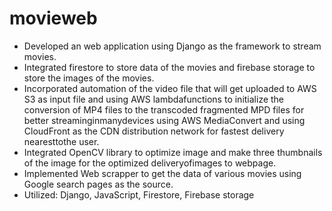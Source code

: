 # movieweb
- Developed an web application using Django as the framework to stream movies. 
- Integrated firestore to store data of the movies and firebase storage to store the images of the movies. 
- Incorporated automation of the video file that will get uploaded to AWS S3 as input file and using AWS lambdafunctions to initialize the conversion of MP4 files to the transcoded fragmented MPD files for better streaminginmanydevices using AWS MediaConvert and using CloudFront as the CDN distribution network for fastest delivery nearesttothe user. 
- Integrated OpenCV library to optimize image and make three thumbnails of the image for the optimized deliveryofimages to webpage.
- Implemented Web scrapper to get the data of various movies using Google search pages as the source.
-  Utilized: Django, JavaScript, Firestore, Firebase storage
